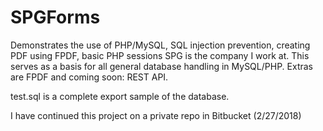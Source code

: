 # SPGForms
Demonstrates the use of PHP/MySQL, SQL injection prevention, creating PDF using FPDF, basic PHP sessions SPG is the company I work at. This serves as a basis for all general database handling in MySQL/PHP. Extras are FPDF and coming soon: REST API.

test.sql is a complete export sample of the database.

I have continued this project on a private repo in Bitbucket (2/27/2018)
